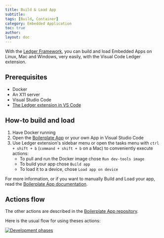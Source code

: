 ```yaml
---
title: Build & Load App
subtitle:
tags: [Build, Container]
category: Embedded Application
toc: true
author:
layout: doc
---
```


With the [Ledger Framework](../framework), you can build and load Embedded Apps on Linux, Mac and Windows, very easily, with the Visual Code Ledger extension.

## Prerequisites
 
- Docker
- An X11 server
- Visual Studio Code
- [The Ledger extension in VS Code](https://marketplace.visualstudio.com/items?itemName=LedgerHQ.ledger-dev-tools)


## How-to build and load

1. Have Docker running
2. Open the [Boilerplate App](https://github.com/LedgerHQ/app-boilerplate) or your own App in Visual Studio Code
3. Use Ledger extension's sidebar menu or open the tasks menu with `ctrl + shift + b` (`command + shift + b` on a Mac) to conveniently execute actions:
	- To pull and run the Docker image chose `Run dev-tools image`
	- To build your app chose `Build app`
	- To load it to a device, chose `Load app on device`


For more information, or if you want to manually Build and Load your app, read the [Boilerplate App documentation](https://github.com/LedgerHQ/app-boilerplate).

## Actions flow

The other actions are described in the [Boilerplate App repository](https://github.com/LedgerHQ/app-boilerplate).

Here is the usual flow for using theses actions:

[![Development phases](/vscode-actions.png)](/vscode-actions.png)


